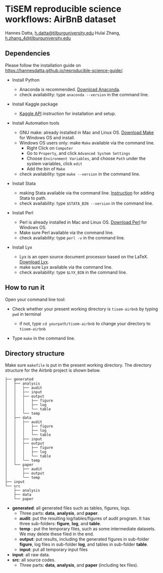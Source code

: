 # TiSEM reproducible science workflows: AirBnB dataset

Hannes Datta, h.datta@tilburguniversity.edu
Hulai Zhang, h.zhang_4@tilburguniversity.edu



## Dependencies

Please follow the installation guide on 
https://hannesdatta.github.io/reproducible-science-guide/.

- Install Python

  - Anaconda is recommended. [Download Anaconda](https://www.anaconda.com/distribution/).
  - check availability: type `anaconda --version` in the command line.
- Install Kaggle package

  - [Kaggle API](https://github.com/Kaggle/kaggle-api) instruction for installation and setup.
- Install Automation tools 
  - GNU make: already installed in Mac and Linux OS. [Download Make](http://gnuwin32.sourceforge.net/packages/make.htm) for Windows OS and install.
  - Windows OS users only: make `Make` available via the command line. 
    - Right Click on `Computer`
    - Go to `Property`, and click `Advanced System Settings `
    - Choose `Environment Variables`, and choose `Path` under the system variables, click `edit`
    - Add the bin of `Make`
  - check availability: type `make --version` in the command line.
- Install Stata

  - making Stata available via the command line. [Instruction](https://hannesdatta.github.io/reproducible-science-guide/setup/stata/) for adding Stata to path.
  - check availability: type `$STATA_BIN --version` in the command line.
- Install Perl

  - Perl is already installed in Mac and Linux OS. [Download Perl](https://www.perl.org/get.html) for Windows OS.
  - Make sure Perl available via the command line.
  - check availability: type `perl -v` in the command line.

- Install Lyx
  - Lyx is an open source document processor based on the LaTeX. [Download Lyx](https://www.lyx.org/Download).
  - make sure Lyx available via the command line.
  - check availability: type `$LYX_BIN` in the command line.

## How to run it

Open your command line tool:

- Check whether your present working directory is  `tisem-airbnb` by typing `pwd` in terminal

  - if not, type `cd yourpath/tisem-airbnb` to change your directory to `tisem-airbnb`

- Type `make` in the command line.

  

## Directory structure

Make sure `makefile` is put in the present working directory. The directory structure for the Airbnb project  is shown below.

```text
├── generated
│   ├── analysis
│   │   ├── audit
│   │   ├── input
│   │   ├── output
│   │   │   ├── figure
│   │   │   ├── log
│   │   │   └── table
│   │   └── temp
│   ├── data
│   │   ├── audit
│   │   │   ├── figure
│   │   │   ├── log
│   │   │   └── table
│   │   ├── input
│   │   ├── output
│   │   │   ├── figure
│   │   │   ├── log
│   │   │   └── table
│   │   └── temp
│   └── paper
│       ├── audit
│       ├── output
│       └── temp
├── input
└── src
    ├── analysis
    ├── data
    └── paper
```

- **generated**: all generated files such as tables, figures, logs.
  - Three parts: **data**, **analysis**, and **paper**.
  - **audit**: put the resulting log/tables/figures of audit program. It has three sub-folders: **figure**, **log**, and **table**.
  - **temp** : put the temporary files, such as some intermediate datasets. We may delete these filed in the end.
  - **output**: put results, including the generated figures in sub-folder **figure**, log files in sub-folder **log**, and tables in sub-folder **table**.
  - **input**: put all temporary input files
- **input**: all raw data.
- **src**: all source codes.
  - Three parts: **data**, **analysis**, and **paper** (including tex files).




